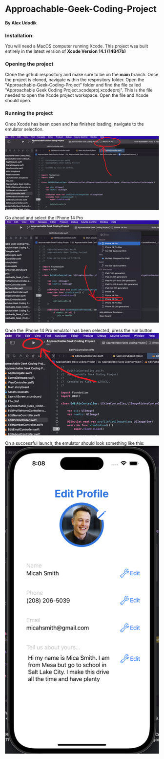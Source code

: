 # Approachable-Geek-Coding-Project
#### By Alex Udodik


### **Installation:**
You will need a MacOS computer running Xcode.
This project wsa built entirely in the latest version of **Xcode Version 14.1 (14B47b)**


### **Opening the project**
Clone the github respository and make sure to be on the **main** branch.
Once the project is cloned, navigate within the respository folder. Open the "Approachable-Geek-Coding-Project" folder and find the file called "Approachable Geek Coding Project.xcodeproj.xcodeproj". This is the file needed to open the Xcode project workspace. Open the file and Xcode should open.

### **Running the project**
Once Xcode has been open and has finished loading, navigate to the emulator selection.

![Screenshot](emulator_menu.png)

Go ahead and select the iPhone 14 Pro
![Screenshot](emulator_selection.png)

Once the iPhone 14 Pro emulator has been selected, press the run button
![Screenshot](run.png)

On a successful launch, the emulator should look something like this:
![Screenshot](emulator_running.png)

